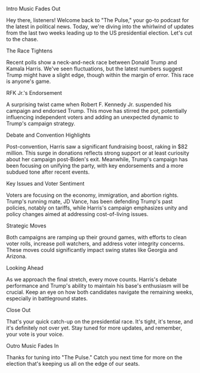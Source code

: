 Intro Music Fades Out

Hey there, listeners! Welcome back to "The Pulse," your go-to podcast for the latest in political news. Today, we're diving into the whirlwind of updates from the last two weeks leading up to the US presidential election. Let's cut to the chase.

The Race Tightens

Recent polls show a neck-and-neck race between Donald Trump and Kamala Harris. We've seen fluctuations, but the latest numbers suggest Trump might have a slight edge, though within the margin of error. This race is anyone's game.

RFK Jr.'s Endorsement

A surprising twist came when Robert F. Kennedy Jr. suspended his campaign and endorsed Trump. This move has stirred the pot, potentially influencing independent voters and adding an unexpected dynamic to Trump's campaign strategy.

Debate and Convention Highlights

Post-convention, Harris saw a significant fundraising boost, raking in $82 million. This surge in donations reflects strong support or at least curiosity about her campaign post-Biden's exit. Meanwhile, Trump's campaign has been focusing on unifying the party, with key endorsements and a more subdued tone after recent events.

Key Issues and Voter Sentiment

Voters are focusing on the economy, immigration, and abortion rights. Trump's running mate, JD Vance, has been defending Trump's past policies, notably on tariffs, while Harris's campaign emphasizes unity and policy changes aimed at addressing cost-of-living issues.

Strategic Moves

Both campaigns are ramping up their ground games, with efforts to clean voter rolls, increase poll watchers, and address voter integrity concerns. These moves could significantly impact swing states like Georgia and Arizona.

Looking Ahead

As we approach the final stretch, every move counts. Harris's debate performance and Trump's ability to maintain his base's enthusiasm will be crucial. Keep an eye on how both candidates navigate the remaining weeks, especially in battleground states.

Close Out

That's your quick catch-up on the presidential race. It's tight, it's tense, and it's definitely not over yet. Stay tuned for more updates, and remember, your vote is your voice.

Outro Music Fades In

Thanks for tuning into "The Pulse." Catch you next time for more on the election that's keeping us all on the edge of our seats.
